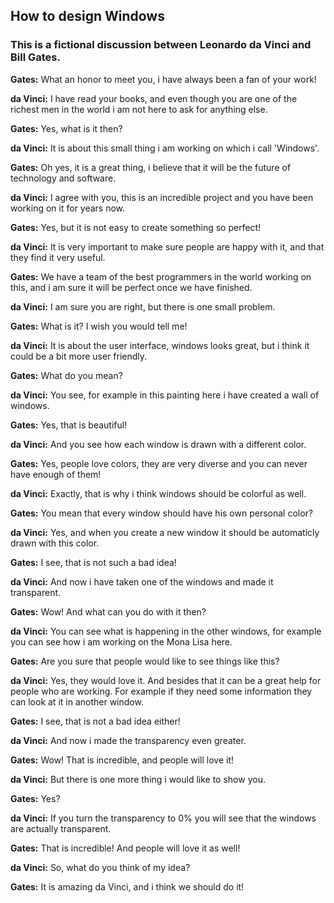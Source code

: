 ## How to design Windows
### This is a fictional discussion between Leonardo da Vinci and Bill Gates.
**Gates:** What an honor to meet you, i have always been a fan of your work!

**da Vinci:** I have read your books, and even though you are one of the richest men in the world i am not here to ask for anything else.

**Gates:** Yes, what is it then? 

**da Vinci:** It is about this small thing i am working on which i call 'Windows'. 

**Gates:** Oh yes, it is a great thing, i believe that it will be the future of technology and software. 

**da Vinci:** I agree with you, this is an incredible project and you have been working on it for years now. 

**Gates:** Yes, but it is not easy to create something so perfect! 

**da Vinci:** It is very important to make sure people are happy with it, and that they find it very useful. 

**Gates:** We have a team of the best programmers in the world working on this, and i am sure it will be perfect once we have finished. 

**da Vinci:** I am sure you are right, but there is one small problem. 

**Gates:** What is it? I wish you would tell me! 

**da Vinci:** It is about the user interface, windows looks great, but i think it could be a bit more user friendly. 

**Gates:** What do you mean? 

**da Vinci:** You see, for example in this painting here i have created a wall of windows. 

**Gates:** Yes, that is beautiful! 

**da Vinci:** And you see how each window is drawn with a different color. 

**Gates:** Yes, people love colors, they are very diverse and you can never have enough of them! 

**da Vinci:** Exactly, that is why i think windows should be colorful as well. 

**Gates:** You mean that every window should have his own personal color? 

**da Vinci:** Yes, and when you create a new window it should be automaticly drawn with this color. 

**Gates:** I see, that is not such a bad idea! 

**da Vinci:** And now i have taken one of the windows and made it transparent. 

**Gates:** Wow! And what can you do with it then? 

**da Vinci:** You can see what is happening in the other windows, for example you can see how i am working on the Mona Lisa here.

**Gates:** Are you sure that people would like to see things like this? 

**da Vinci:** Yes, they would love it. And besides that it can be a great help for people who are working. For example if they need some information they can look at it in another window. 

**Gates:** I see, that is not a bad idea either! 

**da Vinci:** And now i made the transparency even greater. 

**Gates:** Wow! That is incredible, and people will love it! 

**da Vinci:** But there is one more thing i would like to show you. 

**Gates:** Yes? 

**da Vinci:** If you turn the transparency to 0% you will see that the windows are actually transparent. 

**Gates:** That is incredible! And people will love it as well! 

**da Vinci:** So, what do you think of my idea? 

**Gates:** It is amazing da Vinci, and i think we should do it!
